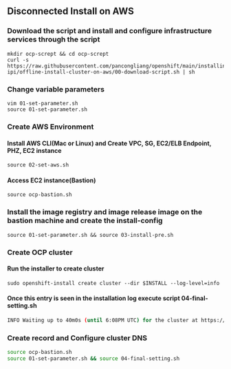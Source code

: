 
## Disconnected Install on AWS

### Download the script and install and configure infrastructure services through the script

```
mkdir ocp-scrept && cd ocp-scrept
curl -s https://raw.githubusercontent.com/pancongliang/openshift/main/installing/aws-ipi/offline-install-cluster-on-aws/00-download-script.sh | sh
```

### Change variable parameters
```
vim 01-set-parameter.sh
source 01-set-parameter.sh
```

### Create AWS Environment

#### Install AWS CLI(Mac or Linux) and Create VPC, SG, EC2/ELB Endpoint, PHZ, EC2 instance
```
source 02-set-aws.sh
```

#### Access EC2 instance(Bastion)
```
source ocp-bastion.sh
```

### Install the image registry and image release image on the bastion machine and create the install-config
```
source 01-set-parameter.sh && source 03-install-pre.sh
```

### Create OCP cluster

#### Run the installer to create cluster
```
sudo openshift-install create cluster --dir $INSTALL --log-level=info
```

#### Once this entry is seen in the installation log execute script 04-final-setting.sh

```bash
INFO Waiting up to 40m0s (until 6:08PM UTC) for the cluster at https://api.ocp.copan-test.com:6443 to initialize... 
```

### Create record and Configure cluster DNS

```bash
source ocp-bastion.sh
source 01-set-parameter.sh && source 04-final-setting.sh
```
